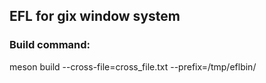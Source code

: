 ## EFL for gix window system

### Build command:
meson build --cross-file=cross_file.txt --prefix=/tmp/eflbin/

